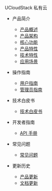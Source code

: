 <div class="sidebar_title icon__OpenStack"> UCloudStack 私有云 </div>

- 产品简介

  - [产品概述](privatecloud/UCloudStack/README.md)
  - [产品架构](privatecloud/UCloudStack/arch.md)
  - [核心功能](privatecloud/UCloudStack/features.md)
  - [产品特性](privatecloud/UCloudStack/advantages.md)
  - [技术特性](privatecloud/UCloudStack/techadv.md)
  - [应用场景](privatecloud/UCloudStack/scenario.md)

- 操作指南  

    - [用户指南](privatecloud/UCloudStack/UserGuide/UserGuide.md)
    - [管理员指南](privatecloud/UCloudStack/AdminGuide/AdminGuide.md)

- 技术白皮书

    - [技术白皮书](privatecloud/UCloudStack/TechWhitepaper/TechWhitepaper.md)

- 开发者指南 

    - [API 手册](privatecloud/UCloudStack/APIGuide/APIGuide.md)

- 常见问题

    - [常见问题](privatecloud/UCloudStack/faq.md)

- 更新历史

    - [产品更新](privatecloud/UCloudStack/changelog.md)
    - [文档更新](privatecloud/UCloudStack/docschangelog.md)

